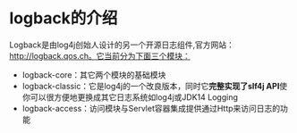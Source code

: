 # logback的介绍

Logback是由log4j创始人设计的另一个开源日志组件,官方网站： http://logback.qos.ch。它当前分为下面三个模块：

- logback-core：其它两个模块的基础模块
- logback-classic：它是log4j的一个改良版本，同时它**完整实现了slf4j API**使你可以很方便地更换成其它日志系统如log4j或JDK14 Logging
- logback-access：访问模块与Servlet容器集成提供通过Http来访问日志的功能